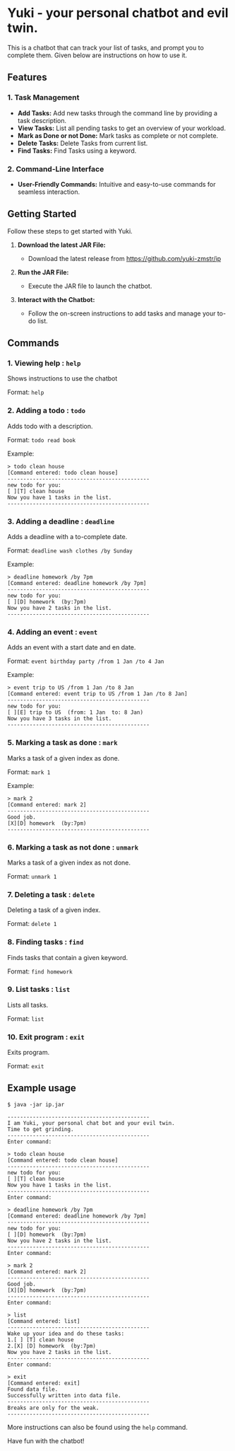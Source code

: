 # Yuki - your personal chatbot and evil twin.

This is a chatbot that can track your list of tasks, and prompt you to complete them. Given below are instructions on how to use it.

## Features

### 1. Task Management
- **Add Tasks:** Add new tasks through the command line by providing a task description.
- **View Tasks:** List all pending tasks to get an overview of your workload.
- **Mark as Done or not Done:** Mark tasks as complete or not complete.
- **Delete Tasks:** Delete Tasks from current list.
- **Find Tasks:** Find Tasks using a keyword.

### 2. Command-Line Interface
- **User-Friendly Commands:** Intuitive and easy-to-use commands for seamless interaction.

## Getting Started

Follow these steps to get started with Yuki.

1. **Download the latest JAR File:**
    - Download the latest release from https://github.com/yuki-zmstr/ip

2. **Run the JAR File:**
    - Execute the JAR file to launch the chatbot.

3. **Interact with the Chatbot:**
    - Follow the on-screen instructions to add tasks and manage your to-do list.

## Commands

### 1. Viewing help : `help`
Shows instructions to use the chatbot

Format: `help`

### 2. Adding a todo : `todo`
Adds todo with a description.

Format: `todo read book`

Example:

```plaintext
> todo clean house
[Command entered: todo clean house]
---------------------------------------------
new todo for you:
[ ][T] clean house
Now you have 1 tasks in the list.
---------------------------------------------
```

### 3. Adding a deadline : `deadline`
Adds a deadline with a to-complete date.

Format: `deadline wash clothes /by Sunday`

Example:
```plaintext
> deadline homework /by 7pm
[Command entered: deadline homework /by 7pm]
---------------------------------------------
new todo for you:
[ ][D] homework  (by:7pm)
Now you have 2 tasks in the list.
---------------------------------------------
```

### 4. Adding an event : `event`
Adds an event with a start date and en date.

Format: `event birthday party /from 1 Jan /to 4 Jan`

Example:
```plaintext
> event trip to US /from 1 Jan /to 8 Jan
[Command entered: event trip to US /from 1 Jan /to 8 Jan]
---------------------------------------------
new todo for you:
[ ][E] trip to US  (from: 1 Jan  to: 8 Jan)
Now you have 3 tasks in the list.
---------------------------------------------
```

### 5. Marking a task as done : `mark`
Marks a task of a given index as done.

Format: `mark 1`

Example:
```plaintext
> mark 2
[Command entered: mark 2]
---------------------------------------------
Good job.
[X][D] homework  (by:7pm)
---------------------------------------------
```

### 6. Marking a task as not done : `unmark`
Marks a task of a given index as not done.

Format: `unmark 1`

### 7. Deleting a task : `delete`
Deleting a task of a given index.

Format: `delete 1`

### 8. Finding tasks : `find`
Finds tasks that contain a given keyword.

Format: `find homework`

### 9. List tasks : `list`
Lists all tasks.

Format: `list`

### 10. Exit program : `exit`
Exits program.

Format: `exit`

## Example usage
```plaintext
$ java -jar ip.jar

---------------------------------------------
I am Yuki, your personal chat bot and your evil twin.
Time to get grinding.
---------------------------------------------
Enter command: 

> todo clean house
[Command entered: todo clean house]
---------------------------------------------
new todo for you:
[ ][T] clean house
Now you have 1 tasks in the list.
---------------------------------------------
Enter command: 

> deadline homework /by 7pm
[Command entered: deadline homework /by 7pm]
---------------------------------------------
new todo for you:
[ ][D] homework  (by:7pm)
Now you have 2 tasks in the list.
---------------------------------------------
Enter command: 

> mark 2
[Command entered: mark 2]
---------------------------------------------
Good job.
[X][D] homework  (by:7pm)
---------------------------------------------
Enter command: 

> list
[Command entered: list]
---------------------------------------------
Wake up your idea and do these tasks:
1.[ ] [T] clean house
2.[X] [D] homework  (by:7pm)
Now you have 2 tasks in the list.
---------------------------------------------
Enter command: 

> exit
[Command entered: exit]
Found data file.
Successfully written into data file.
---------------------------------------------
Breaks are only for the weak.
---------------------------------------------
```

More instructions can also be found using the `help` command.

Have fun with the chatbot!
